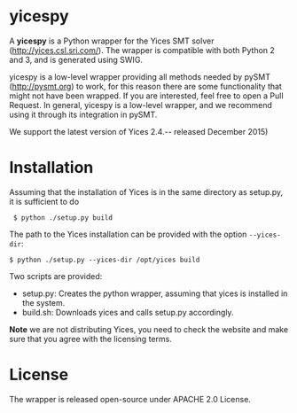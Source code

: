 # yicespy

A **yicespy** is a Python wrapper for the Yices SMT solver (http://yices.csl.sri.com/).
The wrapper is compatible with both Python 2 and 3, and is generated using SWIG.

yicespy is a low-level wrapper providing all methods needed by pySMT (http://pysmt.org) to work, for this reason there are
some functionality that might not have been wrapped. If you are interested, feel free to open a Pull Request.
In general, yicespy is a low-level wrapper, and we recommend using it through its integration in pySMT.

We support the latest version of Yices 2.4.-- released December 2015)

# Installation

Assuming that the installation of Yices is in the same directory as setup.py, it is sufficient to do
```
 $ python ./setup.py build
```

The path to the Yices installation can be provided with the option ```--yices-dir```:
```
$ python ./setup.py --yices-dir /opt/yices build
```

Two scripts are provided:

* setup.py: Creates the python wrapper, assuming that yices is installed in the system.
* build.sh: Downloads yices and calls setup.py accordingly.

**Note** we are not distributing Yices, you need to check the website and make sure that you agree with the licensing terms.


# License

The wrapper is released open-source under APACHE 2.0 License.
